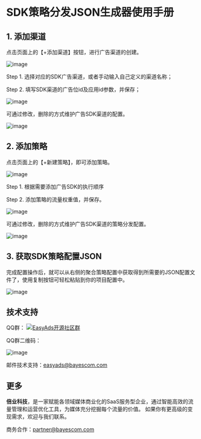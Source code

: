 # SDK策略分发JSON生成器使用手册

## 1. 添加渠道

点击页面上的【+添加渠道】按钮，进行广告渠道的创建。

![image](http://www.bayescom.com/uploads/20211221/078aeec51754e5a724e11cf4bac8b3cf.jpg)

Step 1. 选择对应的SDK广告渠道，或者手动输入自己定义的渠道名称；

Step 2. 填写SDK渠道的广告位id及应用id参数，并保存；

![image](http://www.bayescom.com/uploads/20211221/78e8d1cf22ba01ed4748050cf930eaf4.jpg)

可通过修改，删除的方式维护广告SDK渠道的配置。

![image](http://www.bayescom.com/uploads/20211221/860fc9b82ea0539a73ab0006fa2b96e9.jpg)


## 2. 添加策略

点击页面上的【+新建策略】，即可添加策略。

![image](http://www.bayescom.com/uploads/20211221/f6fe41fc1dd4958c3cdb9913e1d21105.jpg)

Step 1. 根据需要添加广告SDK的执行顺序

Step 2. 添加策略的流量权重值，并保存。

![image](http://www.bayescom.com/uploads/20211221/f6fe41fc1dd4958c3cdb9913e1d21105.jpg)

可通过修改，删除的方式维护广告SDK渠道的策略分发配置。

![image](http://www.bayescom.com/uploads/20211221/2bf04355e4a1f7b013d870d234028066.jpg)

## 3. 获取SDK策略配置JSON

完成配置操作后，就可以从右侧的聚合策略配置中获取得到所需要的JSON配置文件了，使用复制按钮可轻松粘贴到你的项目配置中。

![image](http://www.bayescom.com/uploads/20211221/42a66721600ed7ff13a9e0761470b12f.jpg)


## 技术支持

QQ群：
<a target="_blank" href="https://qm.qq.com/cgi-bin/qm/qr?k=E_IUfzy5PqOteuekOryWlfjZL6AQZuCE&jump_from=webapi"><img border="0" src="https://pub.idqqimg.com/wpa/images/group.png" alt="EasyAds开源社区群" title="EasyAds开源社区群"></a>

QQ群二维码：

![image](http://www.bayescom.com/uploads/20211220/43af3f34fc5a7bb50d84f94e374b3e98.png)

邮件技术支持：<easyads@bayescom.com>

## 更多
**倍业科技**，是一家赋能各领域媒体商业化的SaaS服务型企业，通过智能高效的流量管理和运营优化工具，为媒体充分挖掘每个流量的价值。
如果你有更高级的变现需求，欢迎与我们联系。

商务合作：<partner@bayescom.com>
